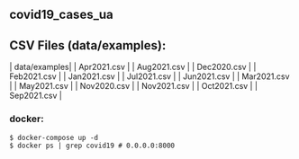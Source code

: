 ## covid19_cases_ua

## CSV Files (data/examples):
| data/examples|
| Apr2021.csv  |
| Aug2021.csv  |
| Dec2020.csv  |
| Feb2021.csv  |
| Jan2021.csv  |
| Jul2021.csv  |
| Jun2021.csv  |
| Mar2021.csv  |
| May2021.csv  |
| Nov2020.csv  |
| Nov2021.csv  |
| Oct2021.csv  |
| Sep2021.csv  |

### docker:
```
$ docker-compose up -d
$ docker ps | grep covid19 # 0.0.0.0:8000
```
